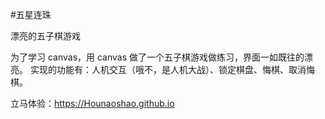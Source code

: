 #五星连珠

漂亮的五子棋游戏

为了学习 canvas，用 canvas 做了一个五子棋游戏做练习，界面一如既往的漂亮。
实现的功能有：人机交互（哦不，是人机大战）、锁定棋盘、悔棋、取消悔棋。

立马体验：https://Hounaoshao.github.io